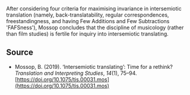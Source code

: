 
After considering four criteria for maximising invariance in intersemiotic translation (namely, back-translatability, regular correspondences, freestandingness, and having Few Additions and Few Subtractions 'FAFSness'), Mossop concludes that the discipline of musicology (rather than film studies) is fertile for inquiry into intersemiotic translating.

## Source
- Mossop, B. (2019). ‘Intersemiotic translating’: Time for a rethink? _Translation and Interpreting Studies_, _14_(1), 75–94. [https://doi.org/10.1075/tis.00031.mos](https://doi.org/10.1075/tis.00031.mos)